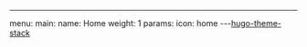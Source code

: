 ---
menu:
    main:
        name: Home
        weight: 1
        params:
            icon: home
---[hugo-theme-stack](..%2F..%2Fhugo-theme-stack)